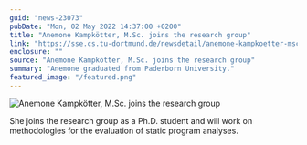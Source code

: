 ```yaml
---
guid: "news-23073"
pubDate: "Mon, 02 May 2022 14:37:00 +0200"
title: "Anemone Kampkötter, M.Sc. joins the research group"
link: "https://sse.cs.tu-dortmund.de/newsdetail/anemone-kampkoetter-msc-joins-the-research-group-23073/"
enclosure: ""
source: "Anemone Kampkötter, M.Sc. joins the research group"
summary: "Anemone graduated from Paderborn University."
featured_image: "/featured.png"
---
```

![Anemone Kampkötter, M.Sc. joins the research group](/featured.png)

She joins the research group as a Ph.D. student and will work on methodologies for the evaluation of static program analyses.
